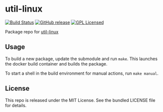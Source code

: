 util-linux
==========

[![Build Status](https://img.shields.io/travis/com/amylum/util-linux.svg)](https://travis-ci.com/amylum/util-linux)
[![GitHub release](https://img.shields.io/github/release/amylum/util-linux.svg)](https://github.com/amylum/util-linux/releases)
[![GPL Licensed](http://img.shields.io/badge/license-GPL2+-green.svg)](https://tldrlegal.com/license/gnu-general-public-license-v2)

Package repo for [util-linux](https://www.kernel.org/pub/linux/utils/util-linux/)

## Usage

To build a new package, update the submodule and run `make`. This launches the docker build container and builds the package.

To start a shell in the build environment for manual actions, run `make manual`.

## License

This repo is released under the MIT License. See the bundled LICENSE file for details.

